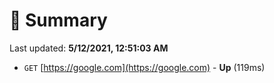 # 📖 Summary
Last updated: **5/12/2021, 12:51:03 AM**

- `GET` [https://google.com](https://google.com) - **Up** (119ms)
